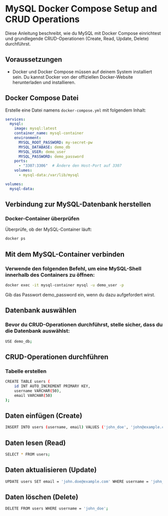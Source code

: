 # MySQL Docker Compose Setup and CRUD Operations

Diese Anleitung beschreibt, wie du MySQL mit Docker Compose einrichtest und grundlegende CRUD-Operationen (Create, Read, Update, Delete) durchführst.

## Voraussetzungen

- Docker und Docker Compose müssen auf deinem System installiert sein. Du kannst Docker von der offiziellen Docker-Website herunterladen und installieren.

## Docker Compose Datei

Erstelle eine Datei namens `docker-compose.yml` mit folgendem Inhalt:

```yaml
services:
  mysql:
    image: mysql:latest
    container_name: mysql-container
    environment:
      MYSQL_ROOT_PASSWORD: my-secret-pw
      MYSQL_DATABASE: demo_db
      MYSQL_USER: demo_user
      MYSQL_PASSWORD: demo_password
    ports:
      - "3307:3306"  # Ändere den Host-Port auf 3307
    volumes:
      - mysql-data:/var/lib/mysql

volumes:
  mysql-data:
```

## Verbindung zur MySQL-Datenbank herstellen

### Docker-Container überprüfen

Überprüfe, ob der MySQL-Container läuft:

```bash
docker ps
```

## Mit dem MySQL-Container verbinden
### Verwende den folgenden Befehl, um eine MySQL-Shell innerhalb des Containers zu öffnen:
```bash
docker exec -it mysql-container mysql -u demo_user -p 
```
Gib das Passwort demo_password ein, wenn du dazu aufgefordert wirst.

## Datenbank auswählen
### Bevor du CRUD-Operationen durchführst, stelle sicher, dass du die Datenbank auswählst:
```bash
USE demo_db;
```

## CRUD-Operationen durchführen
### Tabelle erstellen

```bash
CREATE TABLE users (
    id INT AUTO_INCREMENT PRIMARY KEY,
    username VARCHAR(50),
    email VARCHAR(50)
);
```
## Daten einfügen (Create)
```bash
INSERT INTO users (username, email) VALUES ('john_doe', 'john@example.com');
```

## Daten lesen (Read)
```bash
SELECT * FROM users;
```
## Daten aktualisieren (Update)
```bash
UPDATE users SET email = 'john.doe@example.com' WHERE username = 'john_doe';
```
## Daten löschen (Delete)
```bash
DELETE FROM users WHERE username = 'john_doe';

```
